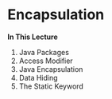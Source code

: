 <h1>Encapsulation</h1>
<B>In This Lecture</B>
<ol>
<li>Java Packages</li>
<li>Access Modifier</li>
<li>Java Encapsulation </li>
<li>Data Hiding </li>
<Li>The Static Keyword </Li>
</ol>
